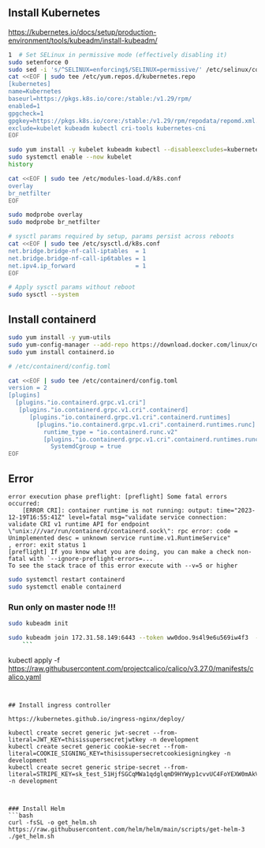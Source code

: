 
## Install Kubernetes
https://kubernetes.io/docs/setup/production-environment/tools/kubeadm/install-kubeadm/


```bash
1  # Set SELinux in permissive mode (effectively disabling it)
sudo setenforce 0
sudo sed -i 's/^SELINUX=enforcing$/SELINUX=permissive/' /etc/selinux/config
cat <<EOF | sudo tee /etc/yum.repos.d/kubernetes.repo
[kubernetes]
name=Kubernetes
baseurl=https://pkgs.k8s.io/core:/stable:/v1.29/rpm/
enabled=1
gpgcheck=1
gpgkey=https://pkgs.k8s.io/core:/stable:/v1.29/rpm/repodata/repomd.xml.key
exclude=kubelet kubeadm kubectl cri-tools kubernetes-cni
EOF

sudo yum install -y kubelet kubeadm kubectl --disableexcludes=kubernetes
sudo systemctl enable --now kubelet
history
```


```bash
cat <<EOF | sudo tee /etc/modules-load.d/k8s.conf
overlay
br_netfilter
EOF

sudo modprobe overlay
sudo modprobe br_netfilter

# sysctl params required by setup, params persist across reboots
cat <<EOF | sudo tee /etc/sysctl.d/k8s.conf
net.bridge.bridge-nf-call-iptables  = 1
net.bridge.bridge-nf-call-ip6tables = 1
net.ipv4.ip_forward                 = 1
EOF

# Apply sysctl params without reboot
sudo sysctl --system
```

## Install containerd

```bash
sudo yum install -y yum-utils
sudo yum-config-manager --add-repo https://download.docker.com/linux/centos/docker-ce.repo
sudo yum install containerd.io

# /etc/containerd/config.toml

cat <<EOF | sudo tee /etc/containerd/config.toml
version = 2
[plugins]
  [plugins."io.containerd.grpc.v1.cri"]
   [plugins."io.containerd.grpc.v1.cri".containerd]
      [plugins."io.containerd.grpc.v1.cri".containerd.runtimes]
        [plugins."io.containerd.grpc.v1.cri".containerd.runtimes.runc]
          runtime_type = "io.containerd.runc.v2"
          [plugins."io.containerd.grpc.v1.cri".containerd.runtimes.runc.options]
            SystemdCgroup = true
EOF

```


## Error

```
error execution phase preflight: [preflight] Some fatal errors occurred:
	[ERROR CRI]: container runtime is not running: output: time="2023-12-19T16:55:41Z" level=fatal msg="validate service connection: validate CRI v1 runtime API for endpoint \"unix:///var/run/containerd/containerd.sock\": rpc error: code = Unimplemented desc = unknown service runtime.v1.RuntimeService"
, error: exit status 1
[preflight] If you know what you are doing, you can make a check non-fatal with `--ignore-preflight-errors=...`
To see the stack trace of this error execute with --v=5 or higher
```

```bash
sudo systemctl restart containerd
sudo systemctl enable containerd


```
### Run only on master node !!!
```bash
sudo kubeadm init
```



```bash
sudo kubeadm join 172.31.58.149:6443 --token ww0doo.9s4l9e6u569iw4f3  --discovery-token-ca-cert-hash sha256:a1f7ba113c3498a17431ec135124e22b9c6dd69fd94f759c34de28f3dd5ad9bc
    ```


```
kubectl apply -f https://raw.githubusercontent.com/projectcalico/calico/v3.27.0/manifests/calico.yaml

```


## Install ingress controller

https://kubernetes.github.io/ingress-nginx/deploy/

kubectl create secret generic jwt-secret --from-literal=JWT_KEY=thisissupersecretjwtkey -n development
kubectl create secret generic cookie-secret --from-literal=COOKIE_SIGNING_KEY=thisissupersecretcookiesigningkey -n development
kubectl create secret generic stripe-secret --from-literal=STRIPE_KEY=sk_test_51HjfSGCqMWa1qdglqmD9HYWyp1cvvUC4FoYEXW0mAkV8t8P0Kx26VY4psazschjhZF8juqAvuuaU19Iwwbx4ZKce00hcIwBHNU -n development



### Install Helm
```bash
curl -fsSL -o get_helm.sh https://raw.githubusercontent.com/helm/helm/main/scripts/get-helm-3
./get_helm.sh
```
